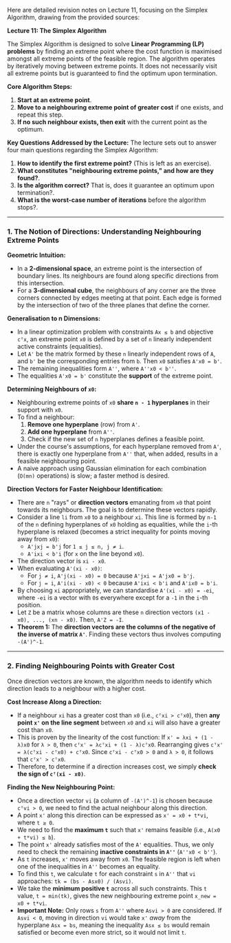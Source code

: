 Here are detailed revision notes on Lecture 11, focusing on the Simplex Algorithm, drawing from the provided sources:

**Lecture 11: The Simplex Algorithm**

The Simplex Algorithm is designed to solve **Linear Programming (LP) problems** by finding an extreme point where the cost function is maximised amongst all extreme points of the feasible region. The algorithm operates by iteratively moving between extreme points. It does not necessarily visit all extreme points but is guaranteed to find the optimum upon termination.

**Core Algorithm Steps:**
1.  **Start at an extreme point**.
2.  **Move to a neighbouring extreme point of greater cost** if one exists, and repeat this step.
3.  **If no such neighbour exists, then exit** with the current point as the optimum.

**Key Questions Addressed by the Lecture:**
The lecture sets out to answer four main questions regarding the Simplex Algorithm:
1.  **How to identify the first extreme point?** (This is left as an exercise).
2.  **What constitutes "neighbouring extreme points," and how are they found?**.
3.  **Is the algorithm correct?** That is, does it guarantee an optimum upon termination?.
4.  **What is the worst-case number of iterations** before the algorithm stops?.

---

### 1. The Notion of Directions: Understanding Neighbouring Extreme Points

**Geometric Intuition:**
*   In a **2-dimensional space**, an extreme point is the intersection of boundary lines. Its neighbours are found along specific directions from this intersection.
*   For a **3-dimensional cube**, the neighbours of any corner are the three corners connected by edges meeting at that point. Each edge is formed by the intersection of two of the three planes that define the corner.

**Generalisation to n Dimensions:**
*   In a linear optimization problem with constraints `Ax ≤ b` and objective `cᵀx`, an extreme point `x0` is defined by a set of `n` linearly independent active constraints (equalities).
*   Let `A'` be the matrix formed by these `n` linearly independent rows of `A`, and `b'` be the corresponding entries from `b`. Then `x0` satisfies `A'x0 = b'`.
*   The remaining inequalities form `A''`, where `A''x0 < b''`.
*   The equalities `A'x0 = b'` constitute the **support** of the extreme point.

**Determining Neighbours of `x0`:**
*   Neighbouring extreme points of `x0` **share `n - 1` hyperplanes** in their support with `x0`.
*   To find a neighbour:
    1.  **Remove one hyperplane** (row) from `A'`.
    2.  **Add one hyperplane** from `A''`.
    3.  Check if the new set of `n` hyperplanes defines a feasible point.
*   Under the course's assumptions, for each hyperplane removed from `A'`, there is exactly one hyperplane from `A''` that, when added, results in a feasible neighbouring point.
*   A naive approach using Gaussian elimination for each combination (`O(mn)` operations) is slow; a faster method is desired.

**Direction Vectors for Faster Neighbour Identification:**
*   There are `n` "rays" or **direction vectors** emanating from `x0` that point towards its neighbours. The goal is to determine these vectors rapidly.
*   Consider a line `li` from `x0` to a neighbour `xi`. This line is formed by `n-1` of the `n` defining hyperplanes of `x0` holding as equalities, while the `i`-th hyperplane is relaxed (becomes a strict inequality for points moving away from `x0`):
    *   `A'jxj = b'j` for `1 ≤ j ≤ n, j ≠ i`.
    *   `A'ixi < b'i` (for `x` on the line beyond `x0`).
*   The direction vector is `xi - x0`.
*   When evaluating `A'(xi - x0)`:
    *   For `j ≠ i`, `A'j(xi - x0) = 0` because `A'jxi = A'jx0 = b'j`.
    *   For `j = i`, `A'i(xi - x0) < 0` because `A'ixi < b'i` and `A'ix0 = b'i`.
*   By choosing `xi` appropriately, we can standardise `A'(xi - x0) = -ei`, where `-ei` is a vector with `0`s everywhere except for a `-1` in the `i`-th position.
*   Let `Z` be a matrix whose columns are these `n` direction vectors `(x1 - x0), ..., (xn - x0)`. Then, `A'Z = -I`.
*   **Theorem 1:** The **direction vectors are the columns of the negative of the inverse of matrix `A'`**. Finding these vectors thus involves computing `-(A')^-1`.

---

### 2. Finding Neighbouring Points with Greater Cost

Once direction vectors are known, the algorithm needs to identify which direction leads to a neighbour with a higher cost.

**Cost Increase Along a Direction:**
*   If a neighbour `xi` has a greater cost than `x0` (i.e., `cᵀxi > cᵀx0`), then **any point `x'` on the line segment** between `x0` and `xi` will also have a greater cost than `x0`.
*   This is proven by the linearity of the cost function: If `x' = λxi + (1 - λ)x0` for `λ > 0`, then `cᵀx' = λcᵀxi + (1 - λ)cᵀx0`. Rearranging gives `cᵀx' = λ(cᵀxi - cᵀx0) + cᵀx0`. Since `cᵀxi - cᵀx0 > 0` and `λ > 0`, it follows that `cᵀx' > cᵀx0`.
*   Therefore, to determine if a direction increases cost, we simply **check the sign of `cᵀ(xi - x0)`**.

**Finding the New Neighbouring Point:**
*   Once a direction vector `vi` (a column of `-(A')^-1`) is chosen because `cᵀvi > 0`, we need to find the actual neighbour along this direction.
*   A point `x'` along this direction can be expressed as `x' = x0 + t*vi`, where `t ≥ 0`.
*   We need to find the **maximum `t`** such that `x'` remains feasible (i.e., `A(x0 + t*vi) ≤ b`).
*   The point `x'` already satisfies most of the `A'` equalities. Thus, we only need to check the remaining **inactive constraints in `A''`** (`A''x0 < b''`).
*   As `t` increases, `x'` moves away from `x0`. The feasible region is left when one of the inequalities in `A''` becomes an equality.
*   To find this `t`, we calculate `t` for each constraint `s` in `A''` that `vi` approaches: `tk = (bs - Asx0) / (Asvi)`.
*   We take the **minimum positive `t`** across all such constraints. This `t` value, `t = min(tk)`, gives the new neighbouring extreme point `x_new = x0 + t*vi`.
*   **Important Note:** Only rows `s` from `A''` where `Asvi > 0` are considered. If `Asvi < 0`, moving in direction `vi` would take `x'` *away* from the hyperplane `Asx = bs`, meaning the inequality `Asx ≤ bs` would remain satisfied or become even more strict, so it would not limit `t`.
